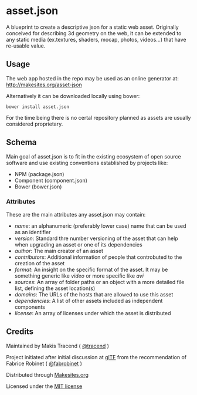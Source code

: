 # asset.json

A blueprint to create a descriptive json for a static web asset. Originally conceived for describing 3d geometry on the web, it can be extended to any static media (ex.textures, shaders, mocap, photos, videos...) that have re-usable value.


## Usage

The web app hosted in the repo may be used as an online generator at: http://makesites.org/asset-json

Alternatively it can be downloaded locally using bower:
```
bower install asset.json
```
For the time being there is no certal repository planned as assets are usually considered proprietary.


## Schema

Main goal of asset.json is to fit in the existing ecosystem of open source software and use existing conventions established by projects like:

* NPM (package.json)
* Component (component.json)
* Bower (bower.json)

### Attributes

These are the main attributes any asset.json may contain:

* *name*: an alphanumeric (preferably lower case) name that can be used as an identifier
* *version*: Standard thre number versioning of the asset that can help when upgrading an asset or one of its dependencies
* *author*: The main creator of an asset
* *contributors*: Additional information of people that controbuted to the creation of the asset
* *format*: An insight on the specific format of the asset. It may be something generic like _video_ or more specific like _avi_
* *sources*: An array of folder paths or an object with a more detailed file list, defining the asset location(s)
* *domains*: The URLs of the hosts that are allowed to use this asset
* *dependencies*: A list of other assets included as independent components
* *license*: An array of licenses under which the asset is distributed

## Credits

Maintained by Makis Tracend ( [@tracend](http://github.com/tracend) )

Project initiated after initial discussion at [glTF](https://github.com/KhronosGroup/glTF/issues/54) from the recommendation of Fabrice Robinet ( [@fabrobinet](https://github.com/fabrobinet) )

Distributed through [Makesites.org](http://makesites.org/)

Licensed under the [MIT license](htpp://makesites.org/licenses/MIT)

